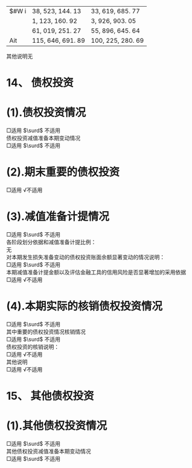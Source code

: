 <table><tr><td>$#W i</td><td>38, 523, 144. 13</td><td>33, 619, 685. 77</td></tr><tr><td></td><td>1, 123, 160. 92</td><td>3, 926, 903. 05</td></tr><tr><td></td><td>61, 019, 251. 27</td><td>55, 896, 645. 64</td></tr><tr><td>Ait</td><td>115, 646, 691. 89</td><td>100, 225, 280. 69</td></tr></table>

其他说明无

# 14、 债权投资

# (1).债权投资情况

□适用 $\surd$ 不适用  
债权投资减值准备本期变动情况  
□适用 $\surd$ 不适用

# (2).期末重要的债权投资

□适用 √不适用

# (3).减值准备计提情况

□适用 $\surd$ 不适用  
各阶段划分依据和减值准备计提比例：  
无  
对本期发生损失准备变动的债权投资账面余额显著变动的情况说明：  
□适用 $\surd$ 不适用  
本期减值准备计提金额以及评估金融工具的信用风险是否显著增加的采用依据  
□适用 √不适用

# (4).本期实际的核销债权投资情况

□适用 $\surd$ 不适用  
其中重要的债权投资情况核销情况  
□适用 $\surd$ 不适用  
债权投资的核销说明：  
□适用 √不适用  
其他说明  
□适用 √不适用

# 15、 其他债权投资

# (1).其他债权投资情况

□适用 $\surd$ 不适用  
其他债权投资减值准备本期变动情况  
□适用 $\surd$ 不适用